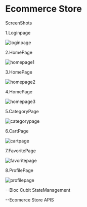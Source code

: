 # Ecommerce Store 

ScreenShots

1.Loginpage

![loginpage](loginpage.PNG)

2.HomePage

![homepage1](homepage1.PNG)

3.HomePage

![homepage2](homepage2.PNG)

4.HomePage

![homepage3](homepage3.PNG)

5.CategoryPage

![categorypage](categorypage.PNG)

6.CartPage

![cartpage](cartpage.PNG)

7.FavoritePage

![favoritepage](favoritepage.PNG)

8.ProfilePage

![profilepage](profilepage.PNG)







--Bloc Cubit StateManagement 


--Ecomerce Store APIS
